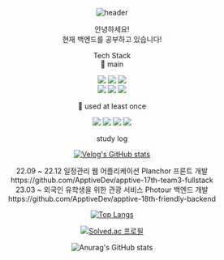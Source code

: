
<div align = "center">
  
  ![header](https://capsule-render.vercel.app/api?type=cylinder&color=000000&height=150&section=header&text=Hello!%20I'm%20MinWook&fontColor=ffffff&fontSize=60&animation=fadeIn&fontAlignY=55)
  <p>
  안녕하세요! <br>
  현재 백엔드를 공부하고 있습니다! <br>
  </p>
  
  Tech Stack <br>
  :triangular_flag_on_post: main <br>
  <p>
    <img src="https://img.shields.io/badge/Java-007396?style=flat-square&logo=Java&logoColor=white"/>
    <img src="https://img.shields.io/badge/Spring-6DB33F?style=flat-square&logo=Spring&logoColor=white"/>
    <img src="https://img.shields.io/badge/SpringBoot-6DB33F?style=flat-square&logo=Spring Boot&logoColor=white"/>
    <br>
    <img src="https://img.shields.io/badge/C++-00599C?style=flat-square&logo=C++&logoColor=white"/>
    <img src="https://img.shields.io/badge/node.js-339933?style=flat-square&logo=node.js&logoColor=white"/>
    <img src="https://img.shields.io/badge/javascript-F7DF1E?style=flat-square&logo=javascript&logoColor=white"/>
  </p>

  🌱 used at least once
  <p>
    <img src="https://img.shields.io/badge/React-61DAFB?style=flat-square&logo=React&logoColor=white"/>
    <img src="https://img.shields.io/badge/python-3776AB?style=flat-square&logo=python&logoColor=white"/>
    <img src="https://img.shields.io/badge/EC2-FF9900?style=flat-square&logo=amazonec2&logoColor=white"/>
    <img src="https://img.shields.io/badge/RDS-527FFF?style=flat-square&logo=amazonrds&logoColor=white"/>
  </p>
  
  <p align="center">
  study log <br>
    
  [![Velog's GitHub stats](https://velog-readme-stats.vercel.app/api/badge?name=icnwpe)](https://velog.io/@icnwpe) 
  </p>
    
  
  <p>
    22.09 ~ 22.12 일정관리 웹 어플리케이션 Planchor 프론트 개발<br>
    https://github.com/ApptiveDev/apptive-17th-team3-fullstack <br>
    23.03 ~ 외국인 유학생을 위한 관광 서비스 Photour 백엔드 개발 <br>
    https://github.com/ApptiveDev/apptive-18th-friendly-backend
  </p>
  
  [![Top Langs](https://github-readme-stats.vercel.app/api/top-langs/?username=k-kmw&layout=compact)](https://github.com/anuraghazra/github-readme-stats)
  
  [![Solved.ac
프로필](http://mazassumnida.wtf/api/v2/generate_badge?boj=kmw)](https://solved.ac/kmw)
  
  ![Anurag's GitHub stats](https://github-readme-stats.vercel.app/api?username=k-kmw&show_icons=true&theme=radical)
  
</div>



<!--
### Hi there 👋
**k-kmw/k-kmw** is a ✨ _special_ ✨ repository because its `README.md` (this file) appears on your GitHub profile.

Here are some ideas to get you started:
- 🔭 I’m currently working on ...
- 🌱 I’m currently learning ...
- 👯 I’m looking to collaborate on ...
- 🤔 I’m looking for help with ...
- 💬 Ask me about ...
- 📫 How to reach me: ...
- 😄 Pronouns: ...
- ⚡ Fun fact: ...
-->
